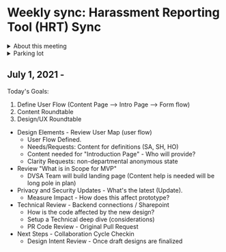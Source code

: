 # Weekly sync: Harassment Reporting Tool (HRT) Sync 

<details><summary>About this meeting</summary>

- Thursday 1:30PM ET 
- Meeting owner: John Hashimoto/Brian Lloyd
- Facilitator: Brian Lloyd 
- Standing agenda: 
  - Build Process, Timeline Validation, VSA Collaboration Cycle Review, Deliverables, and Next Steps
  - How we work
  - etc.
  
</details>

<details><summary>Parking lot</summary>
  
- TBD

</details>
  


</summary>

</details>

## July 1, 2021 - 
Today's Goals: 
1. Define User Flow (Content Page --> Intro Page --> Form flow)
2. Content Roundtable 
3. Design/UX Roundtable 

* Design Elements - Review User Map (user flow)  
  * User Flow Defined. 
  * Needs/Requests: Content for definitions (SA, SH, HO) 
  * Content needed for "Introduction Page" - Who will provide?
  * Clarity Requests: non-departmental anonymous state
* Review "What is in Scope for MVP"
  * DVSA Team will build landing page (Content help is needed will be long pole in plan)
* Privacy and Security Updates - What's the latest (Update).
  * Measure Impact - How does this affect prototype? 
* Technical Review - Backend connections / Sharepoint 
  * How is the code affected by the new design?
  * Setup a Technical deep dive (considerations)
  * PR Code Review - Original Pull Request  
* Next Steps - Collaboration Cycle Checkin  
  * Design Intent Review - Once draft designs are finalized 
